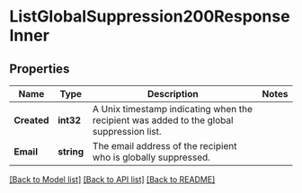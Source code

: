 # ListGlobalSuppression200ResponseInner

## Properties

Name | Type | Description | Notes
------------ | ------------- | ------------- | -------------
**Created** | **int32** | A Unix timestamp indicating when the recipient was added to the global suppression list. |
**Email** | **string** | The email address of the recipient who is globally suppressed. |

[[Back to Model list]](../README.md#documentation-for-models) [[Back to API list]](../README.md#documentation-for-api-endpoints) [[Back to README]](../README.md)


